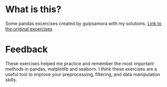# What is this?
Some pandas excercises created by guipsamora with my solutions. [Link to the original excercises](https://github.com/guipsamora/pandas_exercises)

# Feedback
These exercises helped me practice and remember the most important methods in pandas, matplotlib and seaborn. I think these exercises are a useful tool to improve your preprocessing, filtering, and data manipulation skills.